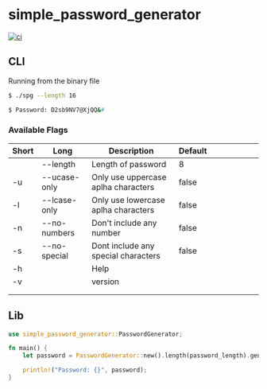 # simple_password_generator


[![ci](https://github.com/CCecilia/simple_password_generator/actions/workflows/ci.yml/badge.svg)](https://github.com/CCecilia/simple_password_generator/actions/workflows/ci.yml)

## CLI

Running from the binary file

```bash
$ ./spg --length 16
```

```bash
$ Password: D2sb9NV7@XjQQ&#
```
### Available Flags

| Short  | Long         | Description                         | Default |   |   |   |   |   |   |
|--------|--------------|-------------------------------------|---------|---|---|---|---|---|---|
|        | --length     | Length of password                  | 8       |   |   |   |   |   |   |
| -u     | --ucase-only | Only use uppercase aplha characters | false   |   |   |   |   |   |   |
| -l     | --lcase-only | Only use lowercase aplha characters | false   |   |   |   |   |   |   |
| -n     | --no-numbers | Don't include any number            | false   |   |   |   |   |   |   |
| -s     | --no-special | Dont include any special characters | false   |   |   |   |   |   |   |
| -h     |              | Help                                |         |   |   |   |   |   |   |
| -v     |              | version                             |         |   |   |   |   |   |   |
|        |              |                                     |         |   |   |   |   |   |   |
|        |              |                                     |         |   |   |   |   |   |   |



## Lib

```rust
use simple_password_generator::PasswordGenerator;

fn main() {
    let password = PasswordGenerator::new().length(password_length).generate();

    println!("Password: {}", password);
}
```